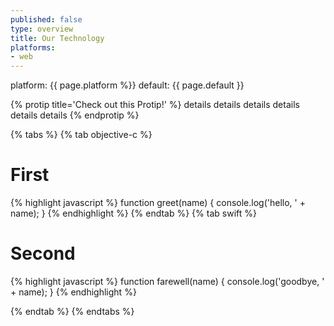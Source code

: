 ```yaml
---
published: false
type: overview
title: Our Technology
platforms:
- web
---
```


platform: {{ page.platform %}}
default: {{ page.default }}

{% protip title='Check out this Protip!'  %}
 details details details details details details
{% endprotip %}

{% tabs %}
{% tab objective-c %}
# First

{% highlight javascript %}
  function greet(name) {
    console.log('hello, ' + name);
  }
{% endhighlight %}
{% endtab %}
{% tab swift %}
# Second

{% highlight javascript %}
  function farewell(name) {
    console.log('goodbye, ' + name);
  }
{% endhighlight %}

{% endtab %}
{% endtabs %}
